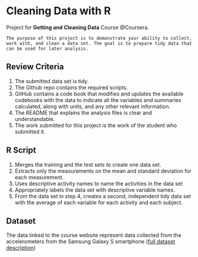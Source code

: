 # Cleaning Data with R

Project for **Getting and Cleaning Data** Course @Coursera.

```
The purpose of this project is to demonstrate your ability to collect, work with, and clean a data set. The goal is to prepare tidy data that can be used for later analysis.
```

## Review Criteria

1. The submitted data set is tidy. 
2. The Github repo contains the required scripts.
3. GitHub contains a code book that modifies and updates the available codebooks with the data to indicate all the variables and summaries calculated, along with units, and any other relevant information.
4. The README that explains the analysis files is clear and understandable.
5. The work submitted for this project is the work of the student who submitted it.

## R Script 

1. Merges the training and the test sets to create one data set.
2. Extracts only the measurements on the mean and standard deviation for each measurement. 
3. Uses descriptive activity names to name the activities in the data set
4. Appropriately labels the data set with descriptive variable names. 
5. From the data set in step 4, creates a second, independent tidy data set with the average of each variable for each activity and each subject.

## Dataset

The data linked to the course website represent data collected from the accelerometers from the Samsung Galaxy S smartphone ([full dataset description](http://archive.ics.uci.edu/ml/datasets/Human+Activity+Recognition+Using+Smartphones))
